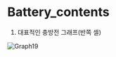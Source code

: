 # Battery_contents

1. 대표적인 충방전 그래프(반쪽 셀)

![Graph19](https://user-images.githubusercontent.com/114135983/229912297-34fb6de4-cc76-4b36-9353-661db40bae87.jpg)
